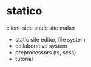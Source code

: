 # statico

client-side static site maker

- static site editor, file system
- collaborative system
- preprocessors (ts, scss)
- tutorial
